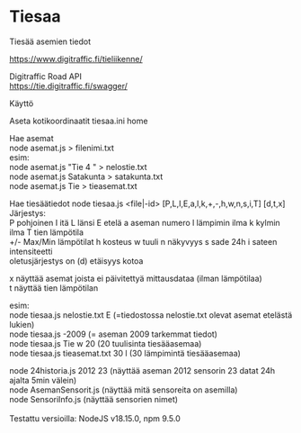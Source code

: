 # Tiesaa
Tiesää asemien tiedot

https://www.digitraffic.fi/tieliikenne/

Digitraffic Road API\
https://tie.digitraffic.fi/swagger/

Käyttö 

Aseta kotikoordinaatit tiesaa.ini home 

Hae asemat\
node asemat.js <ehto> > filenimi.txt\
esim:\
node asemat.js "Tie 4 " > nelostie.txt\
node asemat.js Satakunta > satakunta.txt\
node asemat.js Tie > tieasemat.txt

Hae tiesäätiedot
node tiesaa.js <file|-id> [P,L,I,E,a,l,k,+,-,h,w,n,s,i,T] [d,t,x]\
Järjestys:\
P pohjoinen
I itä
L länsi
E etelä
a aseman numero
l lämpimin ilma
k kylmin ilma
T tien lämpötila\
+/- Max/Min lämpötilat
h kosteus
w tuuli
n näkyvyys
s sade 24h
i sateen intensiteetti\
oletusjärjestys on (d) etäisyys kotoa

x näyttää asemat joista ei päivitettyä mittausdataa (ilman lämpötilaa)\
t näyttää tien lämpötilan

esim:\
node tiesaa.js nelostie.txt E (=tiedostossa nelostie.txt olevat asemat etelästä lukien)\
node tiesaa.js -2009 (= aseman 2009 tarkemmat tiedot)\
node tiesaa.js Tie w 20 (20 tuulisinta tiesääasemaa)\
node tiesaa.js tieasemat.txt 30 l (30 lämpimintä tiesääasemaa)

node 24historia.js 2012 23 (näyttää aseman  2012 sensorin 23 datat 24h ajalta 5min välein)\
node AsemanSensorit.js (näyttää mitä sensoreita on asemilla)\
node SensoriInfo.js (näyttää sensorien nimet)\
\
Testattu versioilla: NodeJS v18.15.0, npm 9.5.0
